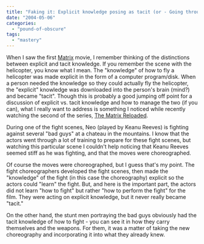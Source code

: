 ```yaml
---
title: "Faking it: Explicit knowledge posing as tacit (or - Going through the motions)"
date: "2004-05-06"
categories: 
  - "pound-of-obscure"
tags: 
  - "mastery"
---
```


When I saw the first [Matrix](http://www.amazon.com/exec/obidos/ASIN/B00000K19E/gbrettmiller-20) movie, I remember thinking of the distinctions between explicit and tacit knowledge. If you remember the scene with the helicopter, you know what I mean. The "knowledge" of how to fly a helicopter was made explicit in the form of a computer program/disk. When a person needed the knowledge so they could actually fly the helicopter, the "explicit" knowledge was downloaded into the person's brain (mind?) and became "tacit". Though this is probably a good jumping off point for a discussion of explicit vs. tacit knowledge and how to manage the two (if you can), what I really want to address is something I noticed while recently watching the second of the series, [The Matrix Reloaded](http://www.amazon.com/exec/obidos/ASIN/B0000AXE8I/gbrettmiller-20).  
  
During one of the fight scenes, Neo (played by Keanu Reeves) is fighting against several "bad guys" at a chateau in the mountains. I know that the actors went through a lot of training to prepare for these fight scenes, but watching this particular scene I couldn't help noticing that Keanu Reeves seemed stiff as he was fighting, and that the moves were choreographed.  
  
Of course the moves were choreographed, but I guess that's my point. The fight choreographers developed the fight scenes, then made the "knowledge" of the fight (in this case the choreography) explicit so the actors could "learn" the fight. But, and here is the important part, the actors did not learn "how to fight" but rather "how to perform the fight" for the film. They were acting on explicit knowledge, but it never really became "tacit."  
  
On the other hand, the stunt men portraying the bad guys obviously had the tacit knowledge of how to fight - you can see it in how they carry themselves and the weapons. For them, it was a matter of taking the new choreography and incorporating it into what they already knew.
